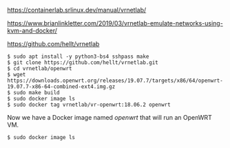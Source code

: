 

https://containerlab.srlinux.dev/manual/vrnetlab/

https://www.brianlinkletter.com/2019/03/vrnetlab-emulate-networks-using-kvm-and-docker/

https://github.com/hellt/vrnetlab

```
$ sudo apt install -y python3-bs4 sshpass make
$ git clone https://github.com/hellt/vrnetlab.git
$ cd vrnetlab/openwrt
$ wget https://downloads.openwrt.org/releases/19.07.7/targets/x86/64/openwrt-19.07.7-x86-64-combined-ext4.img.gz
$ sudo make build
$ sudo docker image ls
$ sudo docker tag vrnetlab/vr-openwrt:18.06.2 openwrt
```

Now we have a Docker image named *openwrt* that will run an OpenWRT VM.

```
$ sudo docker image ls
```



